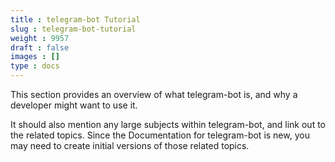```yaml
---
title : telegram-bot Tutorial
slug : telegram-bot-tutorial
weight : 9957
draft : false
images : []
type : docs
---
```


This section provides an overview of what telegram-bot is, and why a developer might want to use it.

It should also mention any large subjects within telegram-bot, and link out to the related topics.  Since the Documentation for telegram-bot is new, you may need to create initial versions of those related topics.

